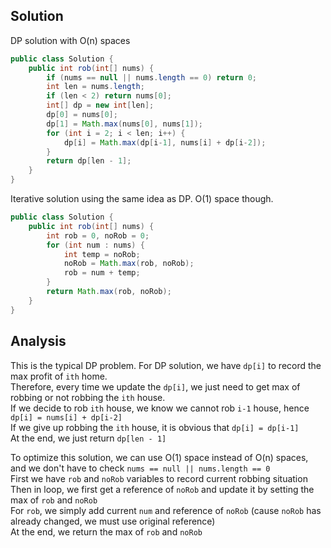 ## Solution
DP solution with O(n) spaces

```java
public class Solution {
    public int rob(int[] nums) {
        if (nums == null || nums.length == 0) return 0;
        int len = nums.length;
        if (len < 2) return nums[0];
        int[] dp = new int[len];
        dp[0] = nums[0];
        dp[1] = Math.max(nums[0], nums[1]);
        for (int i = 2; i < len; i++) {
            dp[i] = Math.max(dp[i-1], nums[i] + dp[i-2]);
        }
        return dp[len - 1];
    }
}
```

Iterative solution using the same idea as DP. O(1) space though. 

```java
public class Solution {
    public int rob(int[] nums) {
        int rob = 0, noRob = 0;
        for (int num : nums) {
            int temp = noRob;
            noRob = Math.max(rob, noRob);
            rob = num + temp;
        }
        return Math.max(rob, noRob);
    }
}
```

## Analysis 
This is the typical DP problem. 
For DP solution, we have `dp[i]` to record the max profit of `ith` home.  
Therefore, every time we update the `dp[i]`, we just need to get max of robbing or not robbing the `ith` house.   
If we decide to rob `ith` house, we know we cannot rob `i-1` house, hence `dp[i] = nums[i] + dp[i-2]`  
If we give up robbing the `ith` house, it is obvious that `dp[i] = dp[i-1]`  
At the end, we just return `dp[len - 1]`    

To optimize this solution, we can use O(1) space instead of O(n) spaces, and we don't have to check `nums == null || nums.length == 0`  
First we have `rob` and `noRob` variables to record current robbing situation  
Then in loop, we first get a reference of `noRob` and update it by setting the max of `rob` and `noRob`  
For `rob`, we simply add current `num` and reference of `noRob` (cause `noRob` has already changed, we must use original reference)  
At the end, we return the max of `rob` and `noRob`  
